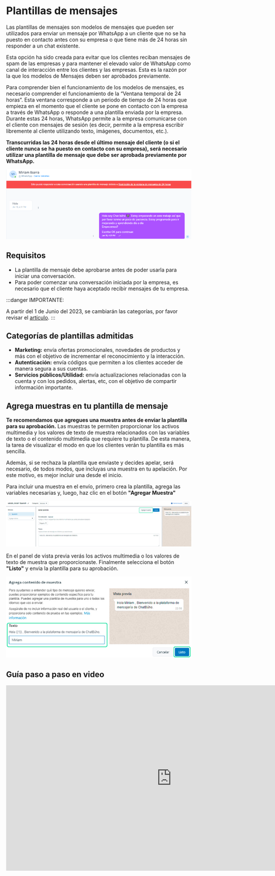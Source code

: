# Plantillas de mensajes
Las plantillas de mensajes son modelos de mensajes que pueden ser utilizados para enviar un mensaje por WhatsApp a un cliente que no se ha puesto en contacto antes con su empresa o que tiene más de 24 horas sin responder a un chat existente.

Esta opción ha sido creada para evitar que los clientes reciban mensajes de spam de las empresas y para mantener el elevado valor de WhatsApp como canal de interacción entre los clientes y las empresas. Esta es la razón por la que los modelos de Mensajes deben ser aprobados previamente.

Para comprender bien el funcionamiento de los modelos de mensajes, es necesario comprender el funcionamiento de la “Ventana temporal de 24 horas“. Esta ventana corresponde a un periodo de tiempo de 24 horas que empieza en el momento que el cliente se pone en contacto con la empresa a través de WhatsApp o responde a una plantilla enviada por la empresa. Durante estas 24 horas, WhatsApp permite a la empresa comunicarse con el cliente con mensajes de sesión (es decir, permite a la empresa escribir libremente al cliente utilizando texto, imágenes, documentos, etc.).

**Transcurridas las 24 horas desde el último mensaje del cliente (o si el cliente nunca se ha puesto en contacto con su empresa), será necesario utilizar una plantilla de mensaje que debe ser aprobada previamente por WhatsApp.**

![Alt text](img/Plantillas-de-mensajes-01.png)

## Requisitos
* La plantilla de mensaje debe aprobarse antes de poder usarla para iniciar una conversación.
* Para poder comenzar una conversación iniciada por la empresa, es necesario que el cliente haya aceptado recibir mensajes de tu empresa.

:::danger IMPORTANTE:

A partir del 1 de Junio del 2023, se cambiarán las categorías, por favor revisar el [artículo](#).
:::

## Categorías de plantillas admitidas
* **Marketing:** envía ofertas promocionales, novedades de productos y más con el objetivo de incrementar el reconocimiento y la interacción.
* **Autenticación:** envía códigos que permiten a los clientes acceder de manera segura a sus cuentas.
* **Servicios públicos/Utilidad:** envía actualizaciones relacionadas con la cuenta y con los pedidos, alertas, etc, con el objetivo de compartir información importante.

## Agrega muestras en tu plantilla de mensaje
**Te recomendamos que agregues una muestra antes de enviar la plantilla para su aprobación.** Las muestras te permiten proporcionar los activos multimedia y los valores de texto de muestra relacionados con las variables de texto o el contenido multimedia que requiere tu plantilla. De esta manera, la tarea de visualizar el modo en que los clientes verán tu plantilla es más sencilla.

Además, si se rechaza la plantilla que enviaste y decides apelar, será necesario, de todos modos, que incluyas una muestra en tu apelación. Por este motivo, es mejor incluir una desde el inicio.

Para incluir una muestra en el envío, primero crea la plantilla, agrega las variables necesarias y, luego, haz clic en el botón **"Agregar Muestra"** 

![Alt text](img/Plantillas-de-mensajes-02.jpg)

En el panel de vista previa verás los activos multimedia o los valores de texto de muestra que proporcionaste. Finalmente selecciona el botón **"Listo"** y envia la plantilla para su aprobación.

![Alt text](img/Plantillas-de-mensajes-03.jpg)

## Guía paso a paso en video

<p><iframe width="900" height="505" src="https://www.youtube.com/embed/HdmZBUs1abc" title="YouTube video player" frameborder="0" allow="accelerometer; autoplay; clipboard-write; encrypted-media; gyroscope; picture-in-picture; web-share" allowfullscreen="allowfullscreen"></iframe></p>
